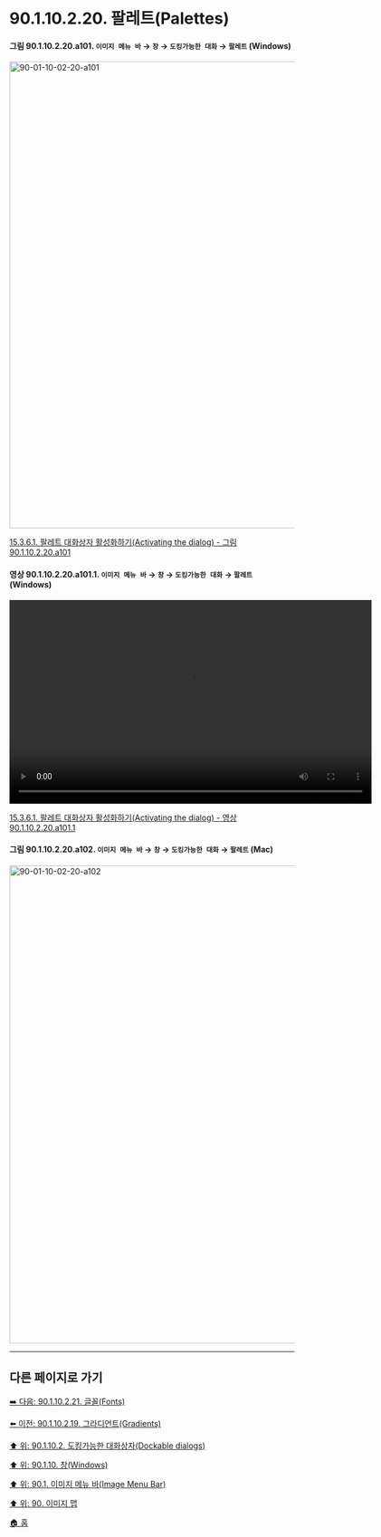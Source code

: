 # 90.1.10.2.20. 팔레트(Palettes)

<a id="90-01-10-02-20-a101"></a>

#### 그림 90.1.10.2.20.a101. `이미지 메뉴 바` → `창` → `도킹가능한 대화` → `팔레트` (Windows)
<img width="980" height="825" alt="90-01-10-02-20-a101" src="https://github.com/user-attachments/assets/1841e577-c709-4495-87b9-8cee87ef4349" />

[15.3.6.1. 팔레트 대화상자 활성화하기(Activating the dialog) - 그림 90.1.10.2.20.a101](./15-03-06-01-activating_the_dialog.md#90-01-10-02-20-a101)

<a id="90-01-10-02-20-a101-01"></a>

#### 영상 90.1.10.2.20.a101.1. `이미지 메뉴 바` → `창` → `도킹가능한 대화` → `팔레트` (Windows)
<video controls="controls" width="640" height="360" src="https://github.com/user-attachments/assets/cb85f827-b46d-4b55-9fca-42510c58f5cb"></video>

[15.3.6.1. 팔레트 대화상자 활성화하기(Activating the dialog) - 영상 90.1.10.2.20.a101.1](./15-03-06-01-activating_the_dialog.md#90-01-10-02-20-a101-01)

<a id="90-01-10-02-20-a102"></a>

#### 그림 90.1.10.2.20.a102. `이미지 메뉴 바` → `창` → `도킹가능한 대화` → `팔레트` (Mac)
<img width="980" height="845" alt="90-01-10-02-20-a102" src="https://github.com/user-attachments/assets/3266df24-489d-432c-bef1-8ff9784d0e4a" />

***

## 다른 페이지로 가기

[➡️ 다음: 90.1.10.2.21. 글꼴(Fonts)](./90-01-10-02-21-fonts.md)

[⬅️ 이전: 90.1.10.2.19. 그라디언트(Gradients)](./90-01-10-02-19-gradients.md)

[⬆️ 위: 90.1.10.2. 도킹가능한 대화상자(Dockable dialogs)](./90-01-10-02-00-dockable_dialogs.md)

[⬆️ 위: 90.1.10. 창(Windows)](./90-01-10-00-windows.md)

[⬆️ 위: 90.1. 이미지 메뉴 바(Image Menu Bar)](./90-01-00-image-menu-bar.md)

[⬆️ 위: 90. 이미지 맵](./90-00-image-map.md)

[🏠 홈](./00-home.md)
